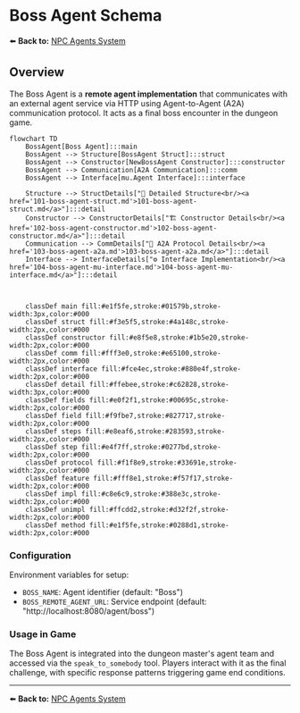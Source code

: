 # Boss Agent Schema

⬅️ **Back to:** [NPC Agents System](../003-schema-npc-agents-system.md)

## Overview

The Boss Agent is a **remote agent implementation** that communicates with an external agent service via HTTP using Agent-to-Agent (A2A) communication protocol. It acts as a final boss encounter in the dungeon game.

```mermaid
flowchart TD
    BossAgent[Boss Agent]:::main
    BossAgent --> Structure[BossAgent Struct]:::struct
    BossAgent --> Constructor[NewBossAgent Constructor]:::constructor
    BossAgent --> Communication[A2A Communication]:::comm
    BossAgent --> Interface[mu.Agent Interface]:::interface

    Structure --> StructDetails["📄 Detailed Structure<br/><a href='101-boss-agent-struct.md'>101-boss-agent-struct.md</a>"]:::detail
    Constructor --> ConstructorDetails["🏗️ Constructor Details<br/><a href='102-boss-agent-constructor.md'>102-boss-agent-constructor.md</a>"]:::detail
    Communication --> CommDetails["🔄 A2A Protocol Details<br/><a href='103-boss-agent-a2a.md'>103-boss-agent-a2a.md</a>"]:::detail
    Interface --> InterfaceDetails["⚙️ Interface Implementation<br/><a href='104-boss-agent-mu-interface.md'>104-boss-agent-mu-interface.md</a>"]:::detail



    classDef main fill:#e1f5fe,stroke:#01579b,stroke-width:3px,color:#000
    classDef struct fill:#f3e5f5,stroke:#4a148c,stroke-width:2px,color:#000
    classDef constructor fill:#e8f5e8,stroke:#1b5e20,stroke-width:2px,color:#000
    classDef comm fill:#fff3e0,stroke:#e65100,stroke-width:2px,color:#000
    classDef interface fill:#fce4ec,stroke:#880e4f,stroke-width:2px,color:#000
    classDef detail fill:#ffebee,stroke:#c62828,stroke-width:3px,color:#000
    classDef fields fill:#e0f2f1,stroke:#00695c,stroke-width:2px,color:#000
    classDef field fill:#f9fbe7,stroke:#827717,stroke-width:2px,color:#000
    classDef steps fill:#e8eaf6,stroke:#283593,stroke-width:2px,color:#000
    classDef step fill:#e4f7ff,stroke:#0277bd,stroke-width:2px,color:#000
    classDef protocol fill:#f1f8e9,stroke:#33691e,stroke-width:2px,color:#000
    classDef feature fill:#fff8e1,stroke:#f57f17,stroke-width:2px,color:#000
    classDef impl fill:#c8e6c9,stroke:#388e3c,stroke-width:2px,color:#000
    classDef unimpl fill:#ffcdd2,stroke:#d32f2f,stroke-width:2px,color:#000
    classDef method fill:#e1f5fe,stroke:#0288d1,stroke-width:2px,color:#000
```

### Configuration
Environment variables for setup:
- `BOSS_NAME`: Agent identifier (default: "Boss")
- `BOSS_REMOTE_AGENT_URL`: Service endpoint (default: "http://localhost:8080/agent/boss")

### Usage in Game
The Boss Agent is integrated into the dungeon master's agent team and accessed via the `speak_to_somebody` tool. Players interact with it as the final challenge, with specific response patterns triggering game end conditions.

---

⬅️ **Back to:** [NPC Agents System](../003-schema-npc-agents-system.md)